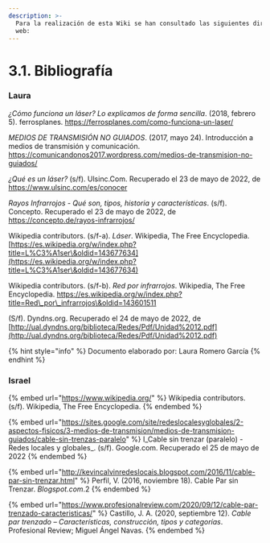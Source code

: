 ```yaml
---
description: >-
  Para la realización de esta Wiki se han consultado las siguientes direcciones
  web:
---
```


# 3.1. Bibliografía


### Laura

_¿Cómo funciona un láser? Lo explicamos de forma sencilla_. (2018, febrero 5). ferrosplanes. [https://ferrosplanes.com/como-funciona-un-laser/ ](https://ferrosplanes.com/como-funciona-un-laser/)

_MEDIOS DE TRANSMISIÓN NO GUIADOS_. (2017, mayo 24). Introducción a medios de transmisión y comunicación. [https://comunicandonos2017.wordpress.com/medios-de-transmision-no-guiados/ ](https://comunicandonos2017.wordpress.com/medios-de-transmision-no-guiados/)

_¿Qué es un láser?_ (s/f). Ulsinc.Com. Recuperado el 23 de mayo de 2022, de [https://www.ulsinc.com/es/conocer ](https://www.ulsinc.com/es/conocer)

_Rayos Infrarrojos - Qué son, tipos, historia y características_. (s/f). Concepto. Recuperado el 23 de mayo de 2022, de [https://concepto.de/rayos-infrarrojos/ ](https://concepto.de/rayos-infrarrojos/)

Wikipedia contributors. (s/f-a). _Láser_. Wikipedia, The Free Encyclopedia. [https://es.wikipedia.org/w/index.php?title=L%C3%A1ser\&oldid=143677634](https://es.wikipedia.org/w/index.php?title=L%C3%A1ser\&oldid=143677634)

Wikipedia contributors. (s/f-b). _Red por infrarrojos_. Wikipedia, The Free Encyclopedia. [https://es.wikipedia.org/w/index.php?title=Red\_por\_infrarrojos\&oldid=143601511  ](https://es.wikipedia.org/w/index.php?title=Red\_por\_infrarrojos\&oldid=143601511)

(S/f). Dyndns.org. Recuperado el 24 de mayo de 2022, de [http://ual.dyndns.org/biblioteca/Redes/Pdf/Unidad%2012.pdf](http://ual.dyndns.org/biblioteca/Redes/Pdf/Unidad%2012.pdf)



{% hint style="info" %}
Documento elaborado por: Laura Romero García
{% endhint %}

### Israel

{% embed url="https://www.wikipedia.org/" %}
Wikipedia contributors. (s/f). Wikipedia, The Free Encyclopedia.
{% endembed %}

{% embed url="https://sites.google.com/site/redeslocalesyglobales/2-aspectos-fisicos/3-medios-de-transmision/medios-de-transmision-guiados/cable-sin-trenzas-paralelo" %}
I_Cable sin trenzar (paralelo) - Redes locales y globales_. (s/f). Google.com. Recuperado el 25 de mayo de 2022
{% endembed %}

{% embed url="http://kevincalvinredeslocais.blogspot.com/2016/11/cable-par-sin-trenzar.html" %}
Perfil, V. (2016, noviembre 18). Cable Par sin Trenzar. _Blogspot.com_.2
{% endembed %}

{% embed url="https://www.profesionalreview.com/2020/09/12/cable-par-trenzado-caracteristicas/" %}
Castillo, J. A. (2020, septiembre 12). _Cable par trenzado – Características, construcción, tipos y categorías_. Profesional Review; Miguel Ángel Navas.
{% endembed %}
